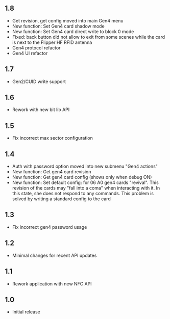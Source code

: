 ## 1.8
 - Get revision, get config moved into main Gen4 menu
 - New function: Set Gen4 card shadow mode
 - New function: Set Gen4 card direct write to block 0 mode
 - Fixed: back button did not allow to exit from some scenes while the card is next to the Flipper HF RFID antenna
 - Gen4 protocol refactor
 - Gen4 UI refactor

 ## 1.7
 - Gen2/CUID write support

## 1.6
 - Rework with new bit lib API

## 1.5
 - Fix incorrect max sector configuration

## 1.4 
 - Auth with password option moved into new submenu "Gen4 actions"
 - New function: Get gen4 card revision
 - New function: Get gen4 card config (shows only when debug ON)
 - New function: Set default config: for 06 A0 gen4 cards "revival". This revision of the cards may "fall into a coma" when interacting with it. In this state, she does not respond to any commands. This problem is solved by writing a standard config to the card

## 1.3
 - Fix incorrect gen4 password usage

## 1.2
 - Minimal changes for recent API updates

## 1.1
 - Rework application with new NFC API

## 1.0
 - Initial release
